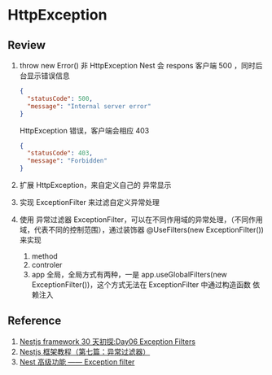 # HttpException

## Review

1. throw new Error() 非 HttpException Nest 会 respons 客户端 500 ，同时后台显示错误信息

   ```json
   {
     "statusCode": 500,
     "message": "Internal server error"
   }
   ```

   HttpException 错误，客户端会相应 403

   ```json
   {
     "statusCode": 403,
     "message": "Forbidden"
   }
   ```

2. 扩展 HttpException，来自定义自己的 异常显示

3. 实现 ExceptionFilter 来过滤自定义异常处理

4. 使用 异常过滤器 ExceptionFilter，可以在不同作用域的异常处理，（不同作用域，代表不同的控制范围），通过装饰器 @UseFilters(new ExceptionFilter()) 来实现

   1. method
   2. controler
   3. app 全局，全局方式有两种，一是 app.useGlobalFilters(new ExceptionFilter())，这个方式无法在 ExceptionFilter 中通过构造函数 依赖注入

## Reference

1. [Nestjs framework 30 天初探:Day06 Exception Filters](https://ithelp.ithome.com.tw/articles/10191003)
2. [Nestjs 框架教程（第七篇：异常过滤器）](https://keelii.com/2019/07/03/nestjs-framework-tutorial-7/)
3. [Nest 高级功能 —— Exception filter](https://github.com/dzzzzzy/Nestjs-Learning/blob/master/docs/exception-filter.md)
